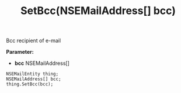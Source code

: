 ﻿---
uid: crmscript_ref_NSEMailEntity_SetBcc
title: SetBcc(NSEMailAddress[] bcc)
intellisense: NSEMailEntity.SetBcc
keywords: NSEMailEntity, GetBcc
so.topic: reference
---

Bcc recipient of e-mail

**Parameter:** 
 - **bcc** NSEMailAddress[]

```crmscript
NSEMailEntity thing;
NSEMailAddress[] bcc;
thing.SetBcc(bcc);
```

